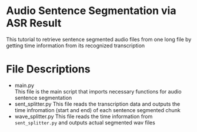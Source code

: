 # Audio Sentence Segmentation via ASR Result
This tutorial to retrieve sentence segmented audio files from one long file by getting time information from its recognized transcription

# File Descriptions
* main.py  
  This file is the main script that imports necessary functions for audio sentence segmentation
* sent_splitter.py
  This file reads the transcription data and outputs the time infromation (start and end) of each sentence segmented chunk
* wave_splitter.py
  This file reads the time information from `sent_splitter.py` and outputs actual segmented wav files
